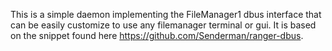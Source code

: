 This is a simple daemon implementing the FileManager1 dbus interface that can
be easily customize to use any filemanager terminal or gui. It is based on the
snippet found here https://github.com/Senderman/ranger-dbus.
